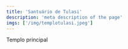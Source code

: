 ```yaml
---
title: 'Santuário de Tulasi'
description: 'meta description of the page'
imgs: ['/img/templotulasi.jpeg']
---
```

Templo principal